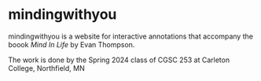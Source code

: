 # mindingwithyou
mindingwithyou is a website for interactive annotations that accompany the boook _Mind In Life_ by Evan Thompson.

The work is done by the Spring 2024 class of CGSC 253 at Carleton College, Northfield, MN
